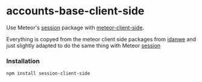 # accounts-base-client-side

Use Meteor's [session] package with [meteor-client-side][meteor-client-side].

Everything is copyed from the meteor client side packages from [idanwe] and just slightly adapted to do the same thing with Meteor [session]

### Installation

`npm install session-client-side`

[idanwe]: https://github.com/idanwe
[session]: https://docs.meteor.com/api/session.html
[meteor-client-side]: https://github.com/idanwe/meteor-client-side
